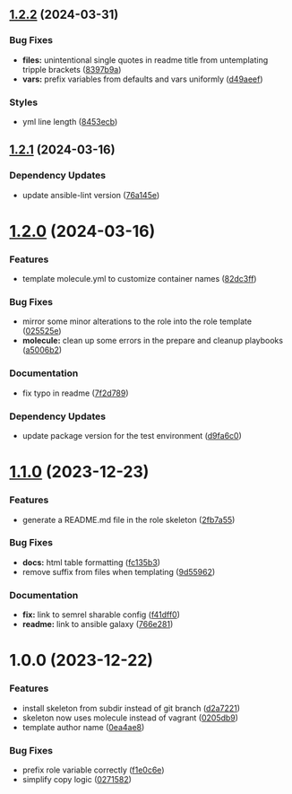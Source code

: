 ## [1.2.2](https://github.com/gliech/ansible-role-skeleton/compare/v1.2.1...v1.2.2) (2024-03-31)


### Bug Fixes

* **files:** unintentional single quotes in readme title from untemplating tripple brackets ([8397b9a](https://github.com/gliech/ansible-role-skeleton/commit/8397b9a2acd7733588392205fcf8d93140e8a4e0))
* **vars:** prefix variables from defaults and vars uniformly ([d49aeef](https://github.com/gliech/ansible-role-skeleton/commit/d49aeefc1f587fbc4ab2cfe6505c796429e0dbc4))


### Styles

* yml line length ([8453ecb](https://github.com/gliech/ansible-role-skeleton/commit/8453ecbbdc71aa258b9772427d05679cf98ef1f6))

## [1.2.1](https://github.com/gliech/ansible-role-skeleton/compare/v1.2.0...v1.2.1) (2024-03-16)


### Dependency Updates

* update ansible-lint version ([76a145e](https://github.com/gliech/ansible-role-skeleton/commit/76a145e511234ce2e036d96745d51f05f28575a7))

# [1.2.0](https://github.com/gliech/ansible-role-skeleton/compare/v1.1.0...v1.2.0) (2024-03-16)


### Features

* template molecule.yml to customize container names ([82dc3ff](https://github.com/gliech/ansible-role-skeleton/commit/82dc3ff88fb474de5f7ae9a1f4bd1ff0e005d019))


### Bug Fixes

* mirror some minor alterations to the role into the role template ([025525e](https://github.com/gliech/ansible-role-skeleton/commit/025525e36bf1c3c4349f2a8d7e3aad4db44608ab))
* **molecule:** clean up some errors in the prepare and cleanup playbooks ([a5006b2](https://github.com/gliech/ansible-role-skeleton/commit/a5006b2813084f93593fd5d8704675e71de900a2))


### Documentation

* fix typo in readme ([7f2d789](https://github.com/gliech/ansible-role-skeleton/commit/7f2d789995cd6b5a3c9b20c91130cca91a88f6d1))


### Dependency Updates

* update package version for the test environment ([d9fa6c0](https://github.com/gliech/ansible-role-skeleton/commit/d9fa6c0f525da8cb6e614bd7ee26df70f948ae2f))

# [1.1.0](https://github.com/gliech/ansible-role-skeleton/compare/v1.0.0...v1.1.0) (2023-12-23)


### Features

* generate a README.md file in the role skeleton ([2fb7a55](https://github.com/gliech/ansible-role-skeleton/commit/2fb7a55b6304a0a79810889d35c092be465ec4b9))


### Bug Fixes

* **docs:** html table formatting ([fc135b3](https://github.com/gliech/ansible-role-skeleton/commit/fc135b314e13ddb4dce4069d8779044ce3c72914))
* remove suffix from files when templating ([9d55962](https://github.com/gliech/ansible-role-skeleton/commit/9d55962a8f4854150d11d4c7cf379b6eabc87372))


### Documentation

* **fix:** link to semrel sharable config ([f41dff0](https://github.com/gliech/ansible-role-skeleton/commit/f41dff013e36a015df2a5efb72c06000b1b03bb1))
* **readme:** link to ansible galaxy ([766e281](https://github.com/gliech/ansible-role-skeleton/commit/766e28198d1fdd76c2ea4e1aed65e58b62e936e5))

# 1.0.0 (2023-12-22)


### Features

* install skeleton from subdir instead of git branch ([d2a7221](https://github.com/gliech/ansible-role-skeleton/commit/d2a72210e4b359d8bd20a86baededa9b6042471b))
* skeleton now uses molecule instead of vagrant ([0205db9](https://github.com/gliech/ansible-role-skeleton/commit/0205db9eb34faff5a113a2a7e1c31213cb36b536))
* template author name ([0ea4ae8](https://github.com/gliech/ansible-role-skeleton/commit/0ea4ae88b6e492b4d0d78e5f9dd76a98b9d2348e))


### Bug Fixes

* prefix role variable correctly ([f1e0c6e](https://github.com/gliech/ansible-role-skeleton/commit/f1e0c6ea6b8773d38cda6093d85b89f087c23f87))
* simplify copy logic ([0271582](https://github.com/gliech/ansible-role-skeleton/commit/0271582ddbecfb892ea784db2541f6c22b51c48b))
